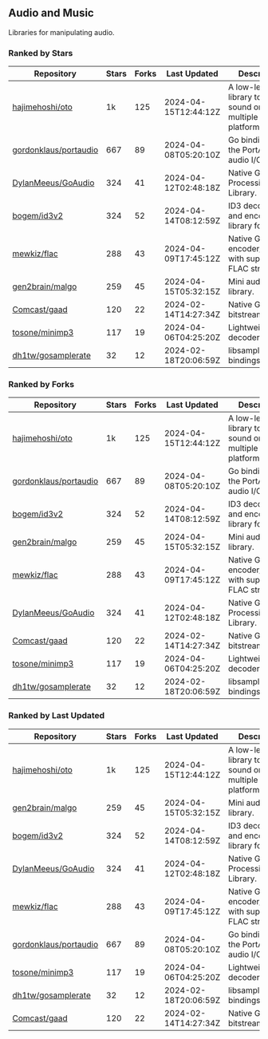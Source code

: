 ## Audio and Music

Libraries for manipulating audio.

### Ranked by Stars

| Repository | Stars | Forks | Last Updated | Description | 
|------------|-------|-------|--------------|-------------|
| [hajimehoshi/oto](https://github.com/hajimehoshi/oto) | 1k | 125 | 2024-04-15T12:44:12Z |  A low-level library to play sound on multiple platforms. |
| [gordonklaus/portaudio](https://github.com/gordonklaus/portaudio) | 667 | 89 | 2024-04-08T05:20:10Z |  Go bindings for the PortAudio audio I/O library. |
| [DylanMeeus/GoAudio](https://github.com/DylanMeeus/GoAudio) | 324 | 41 | 2024-04-12T02:48:18Z |  Native Go Audio Processing Library. |
| [bogem/id3v2](https://github.com/bogem/id3v2) | 324 | 52 | 2024-04-14T08:12:59Z |  ID3 decoding and encoding library for Go. |
| [mewkiz/flac](https://github.com/mewkiz/flac) | 288 | 43 | 2024-04-09T17:45:12Z |  Native Go FLAC encoder/decoder with support for FLAC streams. |
| [gen2brain/malgo](https://github.com/gen2brain/malgo) | 259 | 45 | 2024-04-15T05:32:15Z |  Mini audio library. |
| [Comcast/gaad](https://github.com/Comcast/gaad) | 120 | 22 | 2024-02-14T14:27:34Z |  Native Go AAC bitstream parser. |
| [tosone/minimp3](https://github.com/tosone/minimp3) | 117 | 19 | 2024-04-06T04:25:20Z |  Lightweight MP3 decoder library. |
| [dh1tw/gosamplerate](https://github.com/dh1tw/gosamplerate) | 32 | 12 | 2024-02-18T20:06:59Z |  libsamplerate bindings for go. |

### Ranked by Forks

| Repository | Stars | Forks | Last Updated | Description | 
|------------|-------|-------|--------------|-------------|
| [hajimehoshi/oto](https://github.com/hajimehoshi/oto) | 1k | 125 | 2024-04-15T12:44:12Z |  A low-level library to play sound on multiple platforms. |
| [gordonklaus/portaudio](https://github.com/gordonklaus/portaudio) | 667 | 89 | 2024-04-08T05:20:10Z |  Go bindings for the PortAudio audio I/O library. |
| [bogem/id3v2](https://github.com/bogem/id3v2) | 324 | 52 | 2024-04-14T08:12:59Z |  ID3 decoding and encoding library for Go. |
| [gen2brain/malgo](https://github.com/gen2brain/malgo) | 259 | 45 | 2024-04-15T05:32:15Z |  Mini audio library. |
| [mewkiz/flac](https://github.com/mewkiz/flac) | 288 | 43 | 2024-04-09T17:45:12Z |  Native Go FLAC encoder/decoder with support for FLAC streams. |
| [DylanMeeus/GoAudio](https://github.com/DylanMeeus/GoAudio) | 324 | 41 | 2024-04-12T02:48:18Z |  Native Go Audio Processing Library. |
| [Comcast/gaad](https://github.com/Comcast/gaad) | 120 | 22 | 2024-02-14T14:27:34Z |  Native Go AAC bitstream parser. |
| [tosone/minimp3](https://github.com/tosone/minimp3) | 117 | 19 | 2024-04-06T04:25:20Z |  Lightweight MP3 decoder library. |
| [dh1tw/gosamplerate](https://github.com/dh1tw/gosamplerate) | 32 | 12 | 2024-02-18T20:06:59Z |  libsamplerate bindings for go. |

### Ranked by Last Updated

| Repository | Stars | Forks | Last Updated | Description | 
|------------|-------|-------|--------------|-------------|
| [hajimehoshi/oto](https://github.com/hajimehoshi/oto) | 1k | 125 | 2024-04-15T12:44:12Z |  A low-level library to play sound on multiple platforms. |
| [gen2brain/malgo](https://github.com/gen2brain/malgo) | 259 | 45 | 2024-04-15T05:32:15Z |  Mini audio library. |
| [bogem/id3v2](https://github.com/bogem/id3v2) | 324 | 52 | 2024-04-14T08:12:59Z |  ID3 decoding and encoding library for Go. |
| [DylanMeeus/GoAudio](https://github.com/DylanMeeus/GoAudio) | 324 | 41 | 2024-04-12T02:48:18Z |  Native Go Audio Processing Library. |
| [mewkiz/flac](https://github.com/mewkiz/flac) | 288 | 43 | 2024-04-09T17:45:12Z |  Native Go FLAC encoder/decoder with support for FLAC streams. |
| [gordonklaus/portaudio](https://github.com/gordonklaus/portaudio) | 667 | 89 | 2024-04-08T05:20:10Z |  Go bindings for the PortAudio audio I/O library. |
| [tosone/minimp3](https://github.com/tosone/minimp3) | 117 | 19 | 2024-04-06T04:25:20Z |  Lightweight MP3 decoder library. |
| [dh1tw/gosamplerate](https://github.com/dh1tw/gosamplerate) | 32 | 12 | 2024-02-18T20:06:59Z |  libsamplerate bindings for go. |
| [Comcast/gaad](https://github.com/Comcast/gaad) | 120 | 22 | 2024-02-14T14:27:34Z |  Native Go AAC bitstream parser. |

